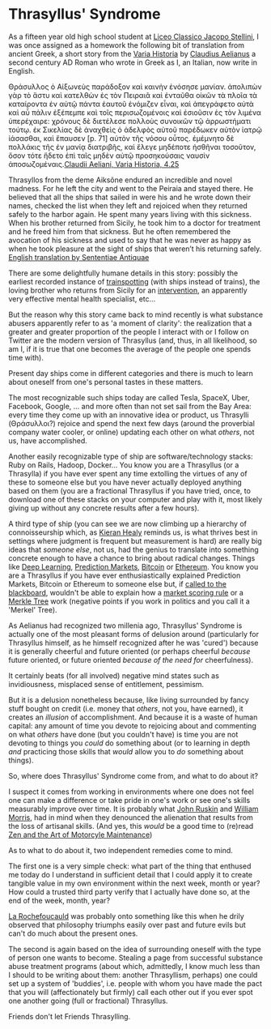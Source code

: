# Thrasyllus' Syndrome

As a fifteen year old high school student at [Liceo Classico Jacopo Stellini](http://www.stelliniudine.gov.it), I was once assigned as a homework the following bit of translation from ancient Greek, a short story from the [Varia Historia](https://en.wikipedia.org/wiki/Claudius_Aelianus#Varia_Historia) by [Claudius Aelianus](https://en.wikipedia.org/wiki/Claudius_Aelianus) a second century AD Roman who wrote in Greek as I, an Italian, now write in English.

Θράσυλλος ὁ Αἰξωνεὺς παράδοξον καὶ καινὴν ἐνόσησε μανίαν. ἀπολιπὼν γὰρ τὸ ἄστυ καὶ κατελθὼν ἐς τὸν Πειραιᾶ καὶ ἐνταῦθα οἰκῶν τὰ πλοῖα τὰ καταίροντα ἐν αὐτῷ πάντα ἑαυτοῦ ἐνόμιζεν εἶναι, καὶ ἀπεγράφετο αὐτὰ καὶ αὖ πάλιν ἐξέπεμπε καὶ τοῖς περισωζομένοις καὶ ἐσιοῦσιν ἐς τὸν λιμένα ὑπερέχαιρε: χρόνους δὲ διετέλεσε πολλοὺς συνοικῶν τῷ ἀρρωστήματι τούτῳ. ἐκ Σικελίας δὲ ἀναχθεὶς ὁ ἀδελφὸς αὐτοῦ παρέδωκεν αὐτὸν ἰατρῷ ἰάσασθαι, καὶ ἔπαυσεν ﻿[p. 71] αὐτὸν τῆς νόσου οὗτος. ἐμέμνητο δὲ πολλάκις τῆς ἐν μανίᾳ διατριβῆς, καὶ ἔλεγε μηδέποτε ἡσθῆναι τοσοῦτον, ὅσον τότε ἥδετο ἐπὶ ταῖς μηδὲν αὐτῷ προσηκούσαις ναυσὶν ἀποσωζομέναις.[Claudii Aeliani, Varia Historia, 4.25](http://www.perseus.tufts.edu/hopper/text?doc=Perseus:text:2008.01.0591:book=4:chapter=25)

Thrasyllos from the deme Aiksône endured an incredible and novel madness. For he left the city and went to the Peiraia and stayed there. He believed that all the ships that sailed in were his and he wrote down their names, checked the list when they left and rejoiced when they returned safely to the harbor again. He spent many years living with this sickness. When his brother returned from Sicily, he took him to a doctor for treatment and he freed him from that sickness. But he often remembered the avocation of his sickness and used to say that he was never as happy as when he took pleasure at the sight of ships that weren’t his returning safely. [English translation by Sententiae Antiquae](http://sententiaeantiquae.com/tag/thrasyllus/)

There are some delightfully humane details in this story: possibly the earliest recorded instance of [trainspotting](https://en.wikipedia.org/wiki/Railfan#Trainspotting) (with ships instead of trains), the loving brother who returns from Sicily for an [intervention](https://en.wikipedia.org/wiki/Intervention_(counseling)), an apparently very effective mental health specialist, etc...

But the reason why this story came back to mind recently is what substance abusers apparently refer to as 'a moment of clarity': the realization that a greater and greater proportion of the people I interact with or I follow on Twitter are the modern version of Thrasyllus (and, thus, in all likelihood, so am I, if it is true that one becomes the average of the people one spends time with).

Present day ships come in different categories and there is much to learn about oneself from one's personal tastes in these matters.

The most recognizable such ships today are called Tesla, SpaceX, Uber, Facebook, Google, ... and more often than not set sail from the Bay Area: every time they come up with an innovative idea or product, us Thrasylli (Θράσυλλοι?) rejoice and spend the next few days (around the proverbial company water cooler, or online) updating each other on what *others*, not us, have accomplished.

Another easily recognizable type of ship are software/technology stacks: Ruby on Rails, Hadoop, Docker... You know you are a Thrasyllus (or a Thrasylla) if you have ever spent any time extolling the virtues of any of these to someone else but you have never actually deployed anything based on them (you are a fractional Thrasyllus if you have tried, once, to download one of these stacks on your computer and play with it, most likely giving up without any concrete results after a few hours).

A third type of ship (you can see we are now climbing up a hierarchy of connoisseurship which, as [Kieran Healy](http://kieranhealy.org/files/papers/fuck-nuance.pdf) reminds us, is what thrives best in settings where judgment is frequent but measurement is hard) are really big ideas that *someone else*, not us, had the genius to translate into something concrete enough to have a chance to bring about radical changes. Things like [Deep Learning](https://en.wikipedia.org/wiki/Deep_learning), [Prediction Markets](https://en.wikipedia.org/wiki/Prediction_market), [Bitcoin](https://en.wikipedia.org/wiki/Bitcoin) or [Ethereum](https://en.wikipedia.org/wiki/Ethereum). You know you are a Thrasyllus if you have ever enthusiastically explained Prediction Markets, Bitcoin or Ethereum to someone else but, if [called to the blackboard](https://www.flickr.com/photos/stefanobe/3228883200/), wouldn't be able to explain how a [market scoring rule](http://mason.gmu.edu/~rhanson/mktscore.pdf) or a [Merkle Tree](https://en.wikipedia.org/wiki/Merkle_tree) work (negative points if you work in politics and you call it a 'Merkel' Tree).

As Aelianus had recognized two millenia ago, Thrasyllus' Syndrome is actually one of the most pleasant forms of delusion around (particularly for Thrasyllus himself, as he himself recognized after he was 'cured') because it is generally cheerful and future oriented (or perhaps cheerful *because* future oriented, or future oriented *because of the need for* cheerfulness).

It certainly beats (for all involved) negative mind states such as invidiousness, misplaced sense of entitlement, pessimism.

But it is a delusion nonetheless because, like living surrounded by fancy stuff bought on credit (i.e. money that *others*, not you, have earned), it creates an *illusion* of accomplishment. And because it is a waste of human capital: any amount of time you devote to rejoicing about and commenting on what *others* have done (but you couldn't have) is time you are not devoting to things you *could* do something about (or to learning in depth *and* practicing those skills that *would* allow you to *do* something about things).

So, where does Thrasyllus' Syndrome come from, and what to do about it?

I suspect it comes from working in environments where one does not feel one can make a difference or take pride in one's work or see one's skills measurably improve over time. It is probably what [John Ruskin](https://en.wikipedia.org/wiki/John_Ruskin) and [William Morris](https://en.wikipedia.org/wiki/William_Morris), had in mind when they denounced the alienation that results from the loss of artisanal skills. (And yes, this *would* be a good time to (re)read [Zen and the Art of Motorcyle Maintenance](https://en.wikipedia.org/wiki/Zen_and_the_Art_of_Motorcycle_Maintenance))

As to what to do about it, two independent remedies come to mind.

The first one is a very simple check: what part of the thing that enthused me today do I understand in sufficient detail that I could apply it to create tangible value in my own environment within the next week, month or year? How could a trusted third party verify that I actually have done so, at the end of the week, month, year?

[La Rochefoucauld](https://en.wikipedia.org/wiki/Fran%C3%A7ois_de_La_Rochefoucauld_(writer)) was probably onto something like this when he drily observed that philosophy triumphs easily over past and future evils but can't do much about the present ones.

The second is again based on the idea of surrounding oneself with the type of person one wants to become. Stealing a page from successful substance abuse treatment programs (about which, admittedly, I know much less than I should to be writing about them: another Thrasyllism, perhaps) one could set up a system of 'buddies', i.e. people with whom you have made the pact that you will (affectionately but firmly) call each other out if you ever spot one another going (full or fractional) Thrasyllus.

Friends don't let Friends Thrasylling.
